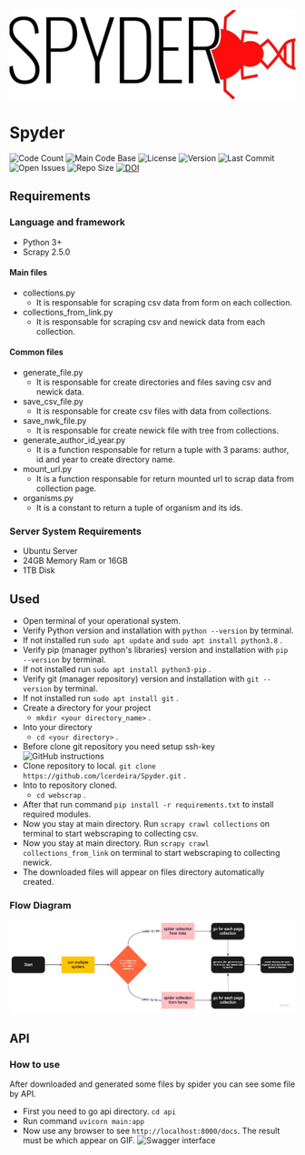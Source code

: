 ![Spyder_Logo](docs/spyder_logo_v2.jpeg)

# Spyder
![Code Count](https://img.shields.io/github/languages/count/lcerdeira/Spyder) 
![Main Code Base](https://img.shields.io/github/languages/top/lcerdeira/Spyder) 
![License](https://img.shields.io/badge/license-GPLv3-blue)
![Version](https://img.shields.io/badge/version-1.0-red) 
![Last Commit](https://img.shields.io/github/last-commit/lcerdeira/Spyder) 
![Open Issues](https://img.shields.io/github/issues-raw/lcerdeira/Spyder) 
![Repo Size](https://img.shields.io/github/repo-size/lcerdeira/Spyder)
[![DOI](https://zenodo.org/badge/331138839.svg)](https://zenodo.org/badge/latestdoi/331138839)

## Requirements
### Language and framework
- Python 3+
- Scrapy 2.5.0

#### Main files
- collections.py
    - It is responsable for scraping csv data from form on each collection.
- collections_from_link.py
    - It is responsable for scraping csv and newick data from each collection.

#### Common files
- generate_file.py
    - It is responsable for create directories and files saving csv and newick data.
- save_csv_file.py
    - It is responsable for create csv files with data from collections.
- save_nwk_file.py
    - It is responsable for create newick file with tree from collections.
- generate_author_id_year.py
    - It is a function responsable for return a tuple with 3 params: author, id and year to create directory name.
- mount_url.py
    - It is a function responsable for return mounted url to scrap data from collection page.
- organisms.py
    - It is a constant to return a tuple of organism and its ids.
### Server System Requirements
- Ubuntu Server
- 24GB Memory Ram or 16GB
- 1TB Disk

## Used
- Open terminal of your operational system.
- Verify Python version and installation with `python --version` by terminal.
- If not installed run `sudo apt update` and `sudo apt install python3.8` .
- Verify pip (manager python's libraries) version and installation with `pip --version` by terminal.
- If not installed run `sudo apt install python3-pip` .
- Verify git (manager repository) version and installation with `git --version` by terminal.
- If not installed run `sudo apt install git` .
- Create a directory for your project
    - `mkdir <your directory_name>` .
- Into your directory
    - `cd <your directory>` .
- Before clone git repository you need setup ssh-key![GitHub instructions](https://docs.github.com/en/github/authenticating-to-github/connecting-to-github-with-ssh)
- Clone repository to local. `git clone https://github.com/lcerdeira/Spyder.git` .
- Into to repository cloned.
    - `cd webscrap` .
- After that run command `pip install -r requirements.txt` to install required modules.
- Now you stay at main directory. Run `scrapy crawl collections` on terminal to start webscraping to collecting csv.
- Now you stay at main directory. Run `scrapy crawl collections_from_link` on terminal to start webscraping to collecting newick.
- The downloaded files will appear on files directory automatically created.

### Flow Diagram
![flow diagram](./docs/diagram.jpeg)

## API

### How to use
After downloaded and generated some files by spider you can see some file by API.

- First you need to go api directory. `cd api`
- Run command `uvicorn main:app`
- Now use any browser to see `http://localhost:8000/docs`. The result must be which appear on GIF.
![Swagger interface](./docs/swaggerUI.gif)
